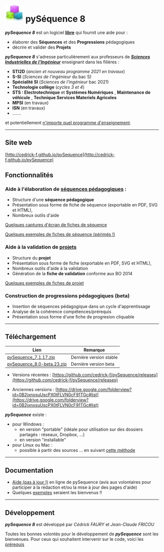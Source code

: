 

# ![](Logo_60.png)  pySéquence 8

_**pySequence 8**_ est un logiciel **[libre](http://www.gnu.org/licenses/gpl.html)** qui fournit une aide pour :
  * élaborer des **Séquences** et des **Progressions** pédagogiques
  * décrire et valider des **Projets**

_**pySequence 8**_ s'adresse particulièrement aux professeurs de _**[Sciences Industrielles de l'Ingénieur](http://fr.wikipedia.org/wiki/Sciences_de_l%27ing%C3%A9nieur)**_ enseignant dans les filières :
  * **STI2D** (_ancien et nouveau programme 2021 en travaux_)
  * **S-SI** (_Sciences de l'ingénieur_ du bac S)
  * **Spécialité SI** (_Sciences de l'ingénieur_ bac 2021)
  * **Technologie collège** (_cycles 3 et 4_)
  * **STS : Electrotechnique** et **Systèmes Numériques** , **Maintenance de véhicule** ,  **Technique Services Materiels Agricoles**
  * **MPSI** (en travaux) 
  * **ISN** (en travaux)
  * .......

et potentiellement [n'importe quel programme d'enseignement](https://github.com/cedrick-f/pySequence/blob/master/referentiels/README.md).


---

## Site web ##
[http://cedrick-f.github.io/pySequence](http://cedrick-f.github.io/pySequence)

## Fonctionnalités ##
### Aide à l'élaboration de [séquences pédagogiques](https://github.com/cedrick-f/pySequence/wiki/Fonctionalite_Seq) : ###
  * Structure d'une **séquence pédagogique**
  * Présentation sous forme de fiche de séquence (exportable en PDF, SVG et HTML),
  * Nombreux outils d'aide

[Quelques captures d'écran de fiches de séquence](https://github.com/cedrick-f/pySequence/wiki/captures_ecran)

[Quelques exemples de fiches de séquence (périmés !)](https://github.com/cedrick-f/pySequence/wiki/ExemplesSequences)

### Aide à la validation de [projets](https://github.com/cedrick-f/pySequence/wiki/Fonctionnalite_Prj) ###
  * Structure du **projet**
  * Présentation sous forme de fiche (exportable en PDF, SVG et HTML),
  * Nombreux outils d'aide à la validation
  * Génération de la **fiche de validation** conforme aux BO 2014 

[Quelques exemples de fiches de projet](https://github.com/cedrick-f/pySequence/wiki/ExemplesProjets)

### Construction de progressions pédagogiques (beta)
 * Insertion de séquences pédagogique dans un cycle d'apprentissage
 * Analyse de la cohérence compétences/prérequis
 * Présentation sous forme d'une fiche de progresion cliquable




---


## Téléchargement ##


|Lien |Remarque|
|---|---|
|[pySequence_7.1.17.zip](https://github.com/cedrick-f/pySequence/releases/download/v7.1.17/pySequence_7.1.17.zip)   |Dernière version stable|
|[pySequence_8.0-beta.23.zip](https://github.com/cedrick-f/pySequence/releases/tag/v8.0-beta.23)|Dernière version beta|




 * Versions récentes : [https://github.com/cedrick-f/pySequence/releases](https://github.com/cedrick-f/pySequence/releases)

 * Anciennes versions : [https://drive.google.com/folderview?id=0B2jxnxsuUscPX0tFLVN0cF91TGc#list](https://drive.google.com/folderview?id=0B2jxnxsuUscPX0tFLVN0cF91TGc#list)

_**pySequence**_ existe :
 * pour Windows :
   * en version "portable" (idéale pour utilisation sur des dossiers partagés : réseaux, Dropbox, ...)
   * en version "installable"
 * pour Linux ou Mac :
   * possible à partir des sources ... en suivant [cette méthode](https://github.com/cedrick-f/pySequence/blob/master/Installation_Windows_py3.md)


---


## Documentation ##
  * [Aide (pas à jour !)](https://github.com/cedrick-f/pySequence/wiki/Aide) en ligne de pySequence (avis aux volontaires pour participer à la rédaction et/ou la mise à jour des pages d'aide)
  * Quelques [exemples](https://github.com/cedrick-f/pySequence/blob/master/exemples/README.md) seraient les bienvenus !!


---


## Développement ##
_**pySequence 8**_ est développé par _Cédrick FAURY_ et _Jean-Claude FRICOU_

Toutes les bonnes volontés pour le développement de _**pySequence**_ sont les bienvenues.
Pour ceux qui souhaitent intervenir sur le code, voici les [prérequis](https://github.com/cedrick-f/pySequence/wiki/LangageEtDependances)


